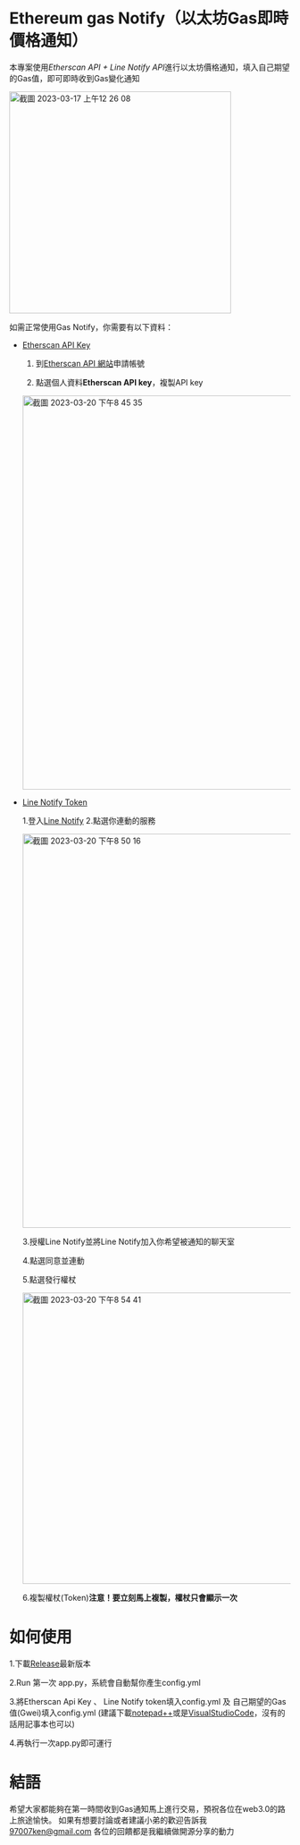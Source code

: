 # Ethereum gas Notify（以太坊Gas即時價格通知）

 本專案使用*Etherscan API + Line Notify API*進行以太坊價格通知，填入自己期望的Gas值，即可即時收到Gas變化通知
 
<img width="397" alt="截圖 2023-03-17 上午12 26 08" src="https://user-images.githubusercontent.com/72089746/226346912-72d782f5-448a-4983-846e-8f07940005c8.png">

 如需正常使用Gas Notify，你需要有以下資料：

- [Etherscan API Key](https://docs.etherscan.io/getting-started/viewing-api-usage-statistics)

  1. 到[Etherscan API 網站](https://docs.etherscan.io/getting-started/viewing-api-usage-statistics)申請帳號

  2. 點選個人資料**Etherscan API key**，複製API key
   <img width="705" alt="截圖 2023-03-20 下午8 45 35" src="https://user-images.githubusercontent.com/72089746/226342843-444395fe-2dd7-48c8-8c38-29e6327b2932.png">

- [Line Notify Token](https://notify-bot.line.me/zh_TW/)

  1.登入[Line Notify](https://notify-bot.line.me/zh_TW/)
  2.點選你連動的服務
 
  <img width="705" alt="截圖 2023-03-20 下午8 50 16" src="https://user-images.githubusercontent.com/72089746/226343794-ae136265-79a0-478c-8343-d6398f343606.png">
  
  3.授權Line Notify並將Line Notify加入你希望被通知的聊天室
  
  4.點選同意並連動
  
  5.點選發行權杖
  
  <img width="521" alt="截圖 2023-03-20 下午8 54 41" src="https://user-images.githubusercontent.com/72089746/226344841-dca4c0a9-2e62-48c9-ad67-a29e0e784381.png">
  
  6.複製權杖(Token)**注意！要立刻馬上複製，權杖只會顯示一次**

# 如何使用
  1.下載[Release](https://github.com/KXX-Hub/Line_Gas_Notify/releases/tag/crypto_tools)最新版本
  
  2.Run 第一次 app.py，系統會自動幫你產生config.yml
  
  3.將Etherscan Api Key 、 Line Notify token填入config.yml 及 自己期望的Gas值(Gwei)填入config.yml
  (建議下載[notepad++](https://notepad-plus-plus.org/downloads/)或是[VisualStudioCode](https://code.visualstudio.com/download)，沒有的話用記事本也可以)
  
  4.再執行一次app.py即可運行
  
# 結語

希望大家都能夠在第一時間收到Gas通知馬上進行交易，預祝各位在web3.0的路上旅途愉快。
如果有想要討論或者建議小弟的歡迎告訴我 97007ken@gmail.com
各位的回饋都是我繼續做開源分享的動力
